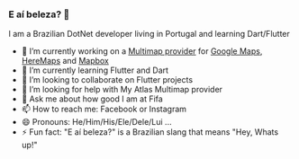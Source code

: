 ### E aí beleza? 👋

I am a Brazilian DotNet developer living in Portugal and learning Dart/Flutter

- 🔭 I’m currently working on a [Multimap provider](https://github.com/edsondiasalves/multi_map_atlas) for [Google Maps](https://github.com/edsondiasalves/google_maps_atlas), [HereMaps](https://github.com/edsondiasalves/here_maps_atlas) and [Mapbox](https://github.com/edsondiasalves/mapbox_atlas) 
- 🌱 I’m currently learning Flutter and Dart
- 👯 I’m looking to collaborate on Flutter projects
- 🤔 I’m looking for help with My Atlas Multimap provider
- 💬 Ask me about how good I am at Fifa
- 📫 How to reach me: Facebook or Instagram
- 😄 Pronouns: He/Him/His/Ele/Dele/Lui ...
- ⚡ Fun fact: "E aí beleza?" is a Brazilian slang that means "Hey, Whats up!"
